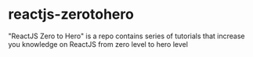 # reactjs-zerotohero
"ReactJS Zero to Hero" is a repo contains series of tutorials that increase you knowledge on ReactJS from zero level to hero level
